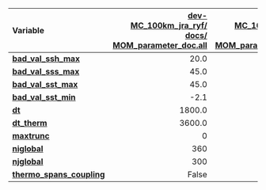 | Variable                  | [dev-MC_100km_jra_ryf/<br>docs/<br>MOM_parameter_doc.all](https://github.com/ACCESS-NRI/access-om3-configs/blob/3724a14919e6bf2139fece7382e9acb8a1cd2ff2/docs/MOM_parameter_doc.all) | [dev-MC_100km_jra_iaf/<br>docs/<br>MOM_parameter_doc.all](https://github.com/ACCESS-NRI/access-om3-configs/blob/ceaabe3077382e5d6201791cdd21e1a4b039e964/docs/MOM_parameter_doc.all) | [dev-MC_25km_jra_ryf/<br>docs/<br>MOM_parameter_doc.all](https://github.com/ACCESS-NRI/access-om3-configs/blob/6c0942224adf8cd4644927ad357b68827e837dd9/docs/MOM_parameter_doc.all) |
| :------------------------ | --------------: | --------------: | --------------: |
| [**bad_val_ssh_max**      ](https://github.com/mom-ocean/MOM6/search?q=bad_val_ssh_max) |            20.0 |            20.0 |            50.0 |
| [**bad_val_sss_max**      ](https://github.com/mom-ocean/MOM6/search?q=bad_val_sss_max) |            45.0 |            45.0 |            75.0 |
| [**bad_val_sst_max**      ](https://github.com/mom-ocean/MOM6/search?q=bad_val_sst_max) |            45.0 |            45.0 |            55.0 |
| [**bad_val_sst_min**      ](https://github.com/mom-ocean/MOM6/search?q=bad_val_sst_min) |            -2.1 |            -2.1 |            -3.0 |
| [**dt**                   ](https://github.com/mom-ocean/MOM6/search?q=dt) |          1800.0 |          1800.0 |          1080.0 |
| [**dt_therm**             ](https://github.com/mom-ocean/MOM6/search?q=dt_therm) |          3600.0 |          3600.0 |         10800.0 |
| [**maxtrunc**             ](https://github.com/mom-ocean/MOM6/search?q=maxtrunc) |               0 |               0 |           10000 |
| [**niglobal**             ](https://github.com/mom-ocean/MOM6/search?q=niglobal) |             360 |             360 |            1440 |
| [**njglobal**             ](https://github.com/mom-ocean/MOM6/search?q=njglobal) |             300 |             300 |            1142 |
| [**thermo_spans_coupling**](https://github.com/mom-ocean/MOM6/search?q=thermo_spans_coupling) |           False |           False |            True |
